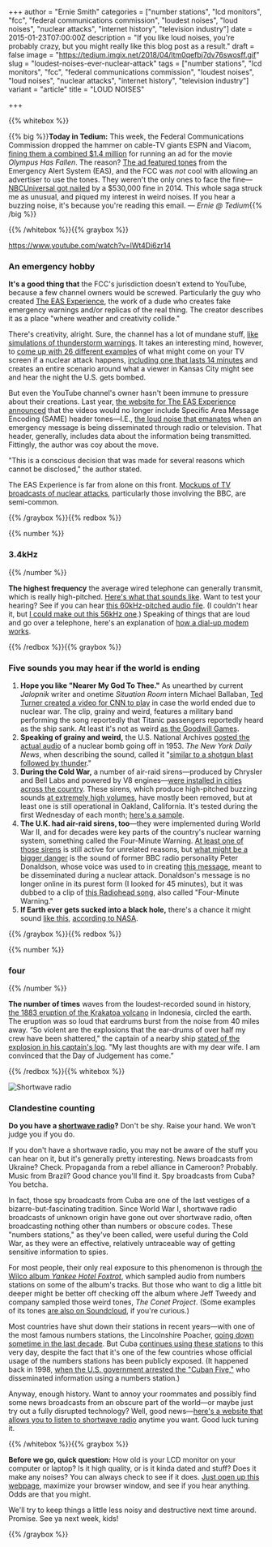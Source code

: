 +++
author = "Ernie Smith"
categories = ["number stations", "lcd monitors", "fcc", "federal communications commission", "loudest noises", "loud noises", "nuclear attacks", "internet history", "television industry"]
date = 2015-01-23T07:00:00Z
description = "If you like loud noises, you're probably crazy, but you might really like this blog post as a result."
draft = false
image = "https://tedium.imgix.net/2018/04/ltm0qefbj7dv76swosff.gif"
slug = "loudest-noises-ever-nuclear-attack"
tags = ["number stations", "lcd monitors", "fcc", "federal communications commission", "loudest noises", "loud noises", "nuclear attacks", "internet history", "television industry"]
variant = "article"
title = "LOUD NOISES"

+++

{{% whitebox %}}

{{% big %}}**Today in Tedium:** This week, the Federal Communications Commission dropped the hammer on cable-TV giants ESPN and Viacom, [fining them a combined $1.4 million](http://www.nydailynews.com/news/politics/fcc-fines-viacom-espn-warning-tones-promoting-film-article-1.2086034) for running an ad for the movie *Olympus Has Fallen*. The reason? [The ad featured tones](https://www.youtube.com/watch?v=5bF5Q_i_ngs) from the Emergency Alert System (EAS), and the FCC was *not* cool with allowing an advertiser to use the tones. They weren't the only ones to face the fine—[NBCUniversal got nailed](http://recode.net/2014/03/03/cable-channels-hit-with-nearly-2-million-fine-for-airing-movie-trailer/) by a $530,000 fine in 2014. This whole saga struck me as unusual, and piqued my interest in weird noises. If you hear a buzzing noise, it's because you're reading this email. *— Ernie @ Tedium*{{% /big %}}

{{% /whitebox %}}{{% graybox %}}

https://www.youtube.com/watch?v=lWt4Di6zr14

### An emergency hobby

**It's a good thing that** the FCC's jurisdiction doesn't extend to YouTube, because a few channel owners would be screwed. Particularly the guy who created [The EAS Experience](https://www.youtube.com/user/theEASexperience), the work of a dude who creates fake emergency warnings and/or replicas of the real thing. The creator describes it as a place "where weather and creativity collide."

There's creativity, alright. Sure, the channel has a lot of mundane stuff, [like simulations of thunderstorm warnings](https://www.youtube.com/playlist?list=PL-YkmArdpIoN3T_0swNkqqPRXzIwHeS97). It takes an interesting mind, however, to [come up with 26 different examples](https://www.youtube.com/playlist?list=PL-YkmArdpIoM8EI3xc8JbPikVjFI9qbG0) of what might come on your TV screen if a nuclear attack happens, [including one that lasts 14 minutes](https://www.youtube.com/watch?v=lWt4Di6zr14) and creates an entire scenario around what a viewer in Kansas City might see and hear the night the U.S. gets bombed.

But even the YouTube channel's owner hasn't been immune to pressure about their creations. Last year, [the website for The EAS Experience announced](https://sites.google.com/site/theeasexperiencefaq/home) that the videos would no longer include Specific Area Message Encoding (SAME) header tones—I.E., [the loud noise that emanates](http://en.wikipedia.org/wiki/Specific_Area_Message_Encoding) when an emergency message is being disseminated through radio or television. That header, generally, includes data about the information being transmitted. Fittingly, the author was coy about the move.

"This is a conscious decision that was made for several reasons which cannot be disclosed," the author stated.

The EAS Experience is far from alone on this front. [Mockups of TV broadcasts of nuclear attacks](https://www.youtube.com/watch?v=rcJCLf-Uv74), particularly those involving the BBC, are semi-common.

{{% /graybox %}}{{% redbox %}}

{{% number %}}
### 3.4kHz
{{% /number %}}

**The highest frequency** the average wired telephone can generally transmit, which is really high-pitched. [Here's what that sounds like](https://www.youtube.com/watch?v=8uXonrSh6J4). Want to test your hearing? See if you can hear [this 60kHz-pitched audio file](https://www.youtube.com/watch?v=P00lPUfjtH8). (I couldn't hear it, but [I could make out this 56kHz one](https://www.youtube.com/watch?v=YWVf0n7pQQk).) Speaking of things that are loud and go over a telephone, here's an explanation of [how a dial-up modem works](http://www.theatlantic.com/technology/archive/2012/06/the-mechanics-and-meaning-of-that-ol-dial-up-modem-sound/257816/).

{{% /redbox %}}{{% graybox %}}

### Five sounds you may hear if the world is ending

1. **Hope you like "Nearer My God To Thee."** As unearthed by current *Jalopnik* writer and onetime *Situation Room* intern Michael Ballaban, [Ted Turner created a video for CNN to play](http://jalopnik.com/this-is-the-video-cnn-will-play-when-the-world-ends-1677511538) in case the world ended due to nuclear war. The clip, grainy and weird, features a military band performing the song reportedly that Titanic passengers reportedly heard as the ship sank. At least it's not as weird [as the Goodwill Games](http://www.goodwillgames.com/html/hm_index.html).
2. **Speaking of grainy and weird,** the U.S. National Archives [posted the actual audio](https://www.youtube.com/watch?v=U_nLNcEbIC8) of a nuclear bomb going off in 1953. *The New York Daily News*, when describing the sound, called it "[similar to a shotgun blast followed by thunder](http://www.nydailynews.com/news/national/unedited-video-real-sound-nuclear-bomb-blast-article-1.1115643)."
3. **During the Cold War,** a number of air-raid sirens—produced by Chrysler and Bell Labs and powered by V8 engines—[were installed in cities across the country](http://autoweek.com/article/car-life/chryslers-cold-warrior). These sirens, which produce high-pitched buzzing sounds [at extremely high volumes](https://www.youtube.com/watch?v=shqg4a-Ols8), have mostly been removed, but at least one is still operational in Oakland, California. It's tested during the first Wednesday of each month; [here's a sample](https://www.youtube.com/watch?v=Cigs3CcFBvQ).
4. **The U.K. had air-raid sirens, too**—they were implemented during World War II, and for decades were key parts of the country's nuclear warning system, something called the Four-Minute Warning. [At least one of those sirens](https://www.youtube.com/watch?v=Zv_Mc089iHw) is still active for unrelated reasons, but [what might be a bigger danger](http://www.telegraph.co.uk/news/uknews/1506589/This-is-Peter-Donaldson-with-the-news.-Britain-is-under-nuclear-attack.html) is the sound of former BBC radio personality Peter Donaldson, whose voice was used to in creating [this message](http://news.bbc.co.uk/2/shared/bsp/hi/pdfs/03_10_08nuclearattack.pdf), meant to be disseminated during a nuclear attack. Donaldson's message is no longer online in its purest form (I looked for 45 minutes), but it was dubbed to a clip of [this Radiohead song](https://www.youtube.com/watch?v=VtotpiSL700), also called "Four-Minute Warning."
5. **If Earth ever gets sucked into a black hole,** there's a chance it might sound [like this](https://www.youtube.com/watch?v=jYiWNLv-Bgg), [according to NASA](http://asd.gsfc.nasa.gov/blueshift/index.php/2013/10/29/maggies-blog-can-you-hear-a-black-hole/).

{{% /graybox %}}{{% redbox %}}

{{% number %}}
### four
{{% /number %}}

**The number of times** waves from the loudest-recorded sound in history, [the 1883 eruption of the Krakatoa volcano](http://en.wikipedia.org/wiki/1883_eruption_of_Krakatoa) in Indonesia, circled the earth. The eruption was so loud that eardrums burst from the noise from 40 miles away. “So violent are the explosions that the ear-drums of over half my crew have been shattered," the captain of a nearby ship [stated of the explosion in his captain's log](http://nautil.us/blog/the-sound-so-loud-that-it-circled-the-earth-four-times). "My last thoughts are with my dear wife. I am convinced that the Day of Judgement has come.”

{{% /redbox %}}{{% whitebox %}}

![Shortwave radio](https://tedium.imgix.net/2018/04/ggijqvgmigyrz9gqsldk.jpg)

### Clandestine counting

**Do you have a [shortwave radio](http://sfbne.ws/1y4Taqj)?** Don't be shy. Raise your hand. We won't judge you if you do.

If you don't have a shortwave radio, you may not be aware of the stuff you can hear on it, but it's generally pretty interesting. News broadcasts from Ukraine? Check. Propaganda from a rebel alliance in Cameroon? Probably. Music from Brazil? Good chance you'll find it. Spy broadcasts from Cuba? You betcha.

In fact, those spy broadcasts from Cuba are one of the last vestiges of a bizarre-but-fascinating tradition. Since World War I, shortwave radio broadcasts of unknown origin have gone out over shortwave radio, often broadcasting nothing other than numbers or obscure codes. These "numbers stations," as they've been called, were useful during the Cold War, as they were an effective, relatively untraceable way of getting sensitive information to spies.

For most people, their only real exposure to this phenomenon is through [the Wilco album *Yankee Hotel Foxtrot*](http://sfbne.ws/1E7DhaZ), which sampled audio from numbers stations on some of the album's tracks. But those who want to dig a little bit deeper might be better off checking off the album where Jeff Tweedy and company sampled those weird tones, *The Conet Project*. (Some examples of its tones [are also on Soundcloud](https://soundcloud.com/the-conet-project), if you're curious.) 

Most countries have shut down their stations in recent years—with one of the most famous numbers stations, the Lincolnshire Poacher, [going down sometime in the last decade](http://en.wikipedia.org/wiki/Lincolnshire_Poacher_(numbers_station)). But Cuba [continues using these stations](http://www.miamiherald.com/news/local/community/miami-dade/article1960437.html) to this very day, despite the fact that it's one of the few countries whose official usage of the numbers stations has been publicly exposed. (It happened back in 1998, [when the U.S. government arrested the "Cuban Five,"](http://www.highbrowmagazine.com/4263-numbers-stations-shortwave-radio-and-their-role-intelligence-community) who disseminated information using a numbers station.)

Anyway, enough history. Want to annoy your roommates and possibly find some news broadcasts from an obscure part of the world—or maybe just try out a fully disrupted technology? Well, good news—[here's a website that allows you to listen to shortwave radio](http://websdr.ewi.utwente.nl:8901/) anytime you want. Good luck tuning it.

{{% /whitebox %}}{{% graybox %}}

**Before we go, quick question:** How old is your LCD monitor on your computer or laptop? Is it high quality, or is it kinda dated and stuff? Does it make any noises? You can always check to see if it does. [Just open up this webpage](http://thume.ca/screentunes/), maximize your browser window, and see if you hear anything. Odds are that you might.

We'll try to keep things a little less noisy and destructive next time around. Promise. See ya next week, kids!

{{% /graybox %}}
